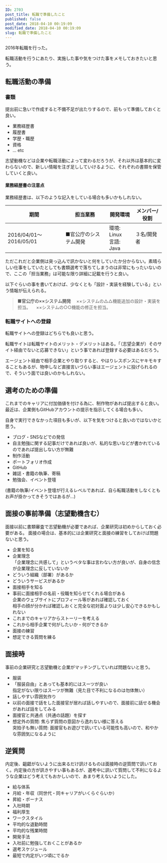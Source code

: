 ```yaml
---
ID: 2703
post_title: 転職で準備したこと
published: false
post_date: 2018-04-10 00:19:09
modified_date: 2018-04-10 00:19:09
slug: 転職で準備したこと
---
```

2016年転職を行った。

転職活動を行うにあたり、実施した事や気をつけた事をメモしておきたいと思う。

<!--more-->

## 転職活動の準備
### 書類

提出前に急いで作成すると不備不足が出たりするので、前もって準備しておくと良い。

* 業務経歴書
* 履歴書
 * 学歴・職歴
 * 資格
 * ... etc

志望動機などは企業や転職活動によって変わるだろうが、それ以外は基本的に変わらないので、新しい情報を注ぎ足ししていけるように、それぞれの書類を保管していくと良い。


#### 業務経歴書の注意点

業務経歴書は、以下のような記入をしている場合も多いかもしれない。

| 期間 | 担当業務 | 開発環境 | メンバー/役割 |
|------|----------|----------|---------------|
| 2016/04/01～2016/05/01 | ■官公庁のシステム開発 | 環境: Linux<br>言語: Java | ３名/開発者 |

ただこれだと企業側は突っ込んで訊かないと何をしていたか分からない。素晴らしい仕事をしていたとしても書類選考で落ちてしまうのは非常にもったいないので、ここの「担当業務」は可能な限り詳細に記載を行うと良い。

以下ぐらいの事を書いておけば、少なくとも「設計・実装を経験している」という情報が伝えられる。

> **■官公庁の××システム開発**
> 　××システムの△△機能追加の設計・実装を担当。
> 　××システムの○○機能の修正を担当。

### 転職サイトへの登録

転職サイトへの登録はどちらでも良いと思う。

転職サイトは転職サイトのメリット・デメリットはある。「（志望企業が）そのサイト経由でないと応募できない」という事であれば登録する必要はあるだろう。

エージェント経由で相手企業とやり取りすると、やはりレスポンスにヤキモキすることもあるが、物申しなど直接言いづらい事はエージェントに投げられるので、そういう面では良いのかもしれない。


## 選考のための準備
これまでのキャリアに付加価値を付ける為に、制作物があれば提出すると良い。最近は、企業側もGitHubアカウントの提示を指示してくる場合も多い。

自身で実行できなかった項目も多いが、以下を気をつけると良いのではないかと思う。

* ブログ・SNSなどでの発信
 * 自主勉強に関する記事だけであれば良いが、私的な思いなどが書かれているのであれば提出しない方が無難
* 制作活動
 * ポートフォリオ作成
  * GitHub
 * 雑誌・書籍の執筆、寄稿
 * 勉強会、イベント登壇

(書籍の執筆/イベント登壇が行えるレベルであれば、自ら転職活動をしなくともお声が掛かってきそうではあるが…)


## 面接の事前準備（志望動機含む）

面接以前に書類審査で志望動機が必要であれば、企業研究は初めからしておく必要がある。
面接の場合は、基本的には企業研究と面接の練習をしておけば問題ないと思う。

* 企業を知る
 * 企業理念  
 「企業理念に共感して」というベタな事は言わない方が良いが、自身の信念が企業理念に反していないか
 * どういう組織（部署）があるか
 * どういうサービスがあるか
* 面接相手を知る
 * 事前に面接相手の名前・役職を知らせてくれる場合がある  
企業のウェブサイトにプロフィール等があれば確認しておく  
相手の顔が分かれば確認しおくと完全な初対面よりは少し安心できるかもしれない
* これまでのキャリアからストーリーを考える
 * これから相手企業で何がしたいか・何ができるか
* 面接の練習
 * 想定できる質問を練る


## 面接時
事前の企業研究と志望動機と企業がマッチングしていれば問題ないと思う。

* 服装
 * 「服装自由」とあっても基本的にはスーツが良い  
指定がない限りはスーツが無難（見た目で不利になるのは勿体無い）
* 話しやすい雰囲気作り
 * 以前の面接で話をした面接官が居れば話しやすいので、面接前に話せる機会があれば話をしてみる
 * 面接官と共通点（共通の話題）を探す
 * 想定外の質問: 焦らず質問の意図から逸れない様に答える  
突拍子も無い質問: 面接官もお遊びで訊いている可能性も高いので、和やかな雰囲気になるように


## 逆質問
内定後、齟齬がないように出来るだけ訊けるものは面接時の逆質問で訊いておく。内定後の方が訊きやすい事もあるが、選考中に訊いて質問して不利になるような企業はどう考えてもおかしいので、あまり考えないようにした。

* 給与体系
 * 月給・年収（同世代・同キャリアがいくらぐらいか）
 * 昇給・ボーナス
* 入社時期
* 福利厚生
* ワークスタイル
 * 平均的な退勤時間
 * 平均的な残業時間
* 開発手法
* 入社前に勉強しておくことがあるか
* 選考スケジュール
 * 最短で内定がいつ頃にでるか